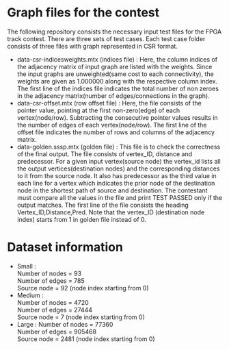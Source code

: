 # Graph files for the contest
The following repository consists the necessary input test files for the FPGA track contest. There are three sets of test cases. Each test case folder consists of three files with graph represented in CSR format. 
* data-csr-indicesweights.mtx (indices file) : Here, the column indices of the adjacency matrix of input graph are listed with the weights. Since the input graphs are unweighted(same cost to each connectivity), the weights are given as 1.000000 along with the respective column index. The first line of the indices file indicates the total number of non zeroes in the adjacency matrix(number of edges/connections in the graph). 
* data-csr-offset.mtx (row offset file) : Here, the file consists of the pointer value, pointing at the first non-zero(edge) of each vertex(node/row). Subtracting the consecutive pointer values results in the number of edges of each vertex(node/row). The first line of the offset file indicates the number of rows and columns of the adjacency matrix.
* data-golden.sssp.mtx (golden file) : This file is to check the correctness of the final output. The file consists of vertex_ID, distance and predecessor. For a given input vertex(source node) the vertex_id lists all the output vertices(destination nodes) and the corresponding distances to it from the source node. It also has predecessor as the third value in each line for a vertex which indicates the prior node of the destination node in the shortest path of source and destination. The contestant must compare all the values in the file and print TEST PASSED only if the output matches. The first line of the file consists the heading Vertex_ID,Distance,Pred. Note that the vertex_ID (destination node index) starts from 1 in golden file instead of 0. 
# Dataset information
* Small : <br />
 Number of nodes = 93  <br />
 Number of edges = 785 <br />
 Source node = 92 (node index starting from 0)<br />
* Medium :<br />
 Number of nodes = 4720 <br /> 
 Number of edges = 27444 <br />
 Source node = 7 (node index starting from 0) <br />
* Large :
 Number of nodes = 77360     
 Number of edges =  905468   
 Source node =  2481 (node index starting from 0)
